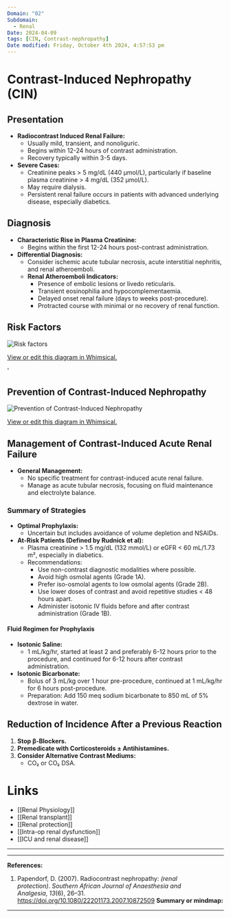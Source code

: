 ```yaml
---
Domain: "02"
Subdomain:
  - Renal
Date: 2024-04-09
tags: [CIN, Contrast-nephropathy]
Date modified: Friday, October 4th 2024, 4:57:53 pm
---
```


# Contrast-Induced Nephropathy (CIN)

## Presentation
- **Radiocontrast Induced Renal Failure:**
  - Usually mild, transient, and nonoliguric.
  - Begins within 12-24 hours of contrast administration.
  - Recovery typically within 3-5 days.
- **Severe Cases:**
  - Creatinine peaks > 5 mg/dL (440 μmol/L), particularly if baseline plasma creatinine > 4 mg/dL (352 μmol/L).
  - May require dialysis.
  - Persistent renal failure occurs in patients with advanced underlying disease, especially diabetics.

## Diagnosis
- **Characteristic Rise in Plasma Creatinine:**
  - Begins within the first 12-24 hours post-contrast administration.
- **Differential Diagnosis:**
  - Consider ischemic acute tubular necrosis, acute interstitial nephritis, and renal atheroemboli.
  - **Renal Atheroemboli Indicators:**
	- Presence of embolic lesions or livedo reticularis.
	- Transient eosinophilia and hypocomplementaemia.
	- Delayed onset renal failure (days to weeks post-procedure).
	- Protracted course with minimal or no recovery of renal function.
## Risk Factors

![Risk factors](https://imgr.whimsical.com/thumbnails/1eV3pJbHSuSTmiJiu2ngw/CWo8NuehH1sLicasztakCD)

[View or edit this diagram in Whimsical.](https://whimsical.com/risk-factors-1eV3pJbHSuSTmiJiu2ngw?ref=chatgpt)

'

## Prevention of Contrast-Induced Nephropathy

![Prevention of Contrast-Induced Nephropathy](https://imgr.whimsical.com/thumbnails/Sn5CSt8QEj6MVCDnz5ZH4h/AVb8uSpQMZ7A8Z57Dwn7Mq)

[View or edit this diagram in Whimsical.](https://whimsical.com/prevention-of-contrast-induced-nephropathy-Sn5CSt8QEj6MVCDnz5ZH4h?ref=chatgpt)

## Management of Contrast-Induced Acute Renal Failure
- **General Management:**
  - No specific treatment for contrast-induced acute renal failure.
  - Manage as acute tubular necrosis, focusing on fluid maintenance and electrolyte balance.

### Summary of Strategies
- **Optimal Prophylaxis:**
  - Uncertain but includes avoidance of volume depletion and NSAIDs.
- **At-Risk Patients (Defined by Rudnick et al):**
  - Plasma creatinine > 1.5 mg/dL (132 mmol/L) or eGFR < 60 mL/1.73 m², especially in diabetics.
  - Recommendations:
	- Use non-contrast diagnostic modalities where possible.
	- Avoid high osmolal agents (Grade 1A).
	- Prefer iso-osmolal agents to low osmolal agents (Grade 2B).
	- Use lower doses of contrast and avoid repetitive studies < 48 hours apart.
	- Administer isotonic IV fluids before and after contrast administration (Grade 1B).

#### Fluid Regimen for Prophylaxis
- **Isotonic Saline:**
  - 1 mL/kg/hr, started at least 2 and preferably 6-12 hours prior to the procedure, and continued for 6-12 hours after contrast administration.
- **Isotonic Bicarbonate:**
  - Bolus of 3 mL/kg over 1 hour pre-procedure, continued at 1 mL/kg/hr for 6 hours post-procedure.
  - Preparation: Add 150 meq sodium bicarbonate to 850 mL of 5% dextrose in water.

## Reduction of Incidence After a Previous Reaction
1. **Stop β-Blockers.**
2. **Premedicate with Corticosteroids ± Antihistamines.**
3. **Consider Alternative Contrast Mediums:**
   - CO₂ or CO₂ DSA.

# Links
- [[Renal Physiology]]
- [[Renal transplant]]
- [[Renal protection]]
- [[Intra-op renal dysfunction]]
- [[ICU and renal disease]]

---

---
**References:**

1. Papendorf, D. (2007). Radiocontrast nephropathy: _(renal protection)_. _Southern African Journal of Anaesthesia and Analgesia_, _13_(6), 26–31. https://doi.org/10.1080/22201173.2007.10872509
**Summary or mindmap:**

------------------------------------------------------------------------------------------------------------------------------------------------------------------------------------------------------------------------------
